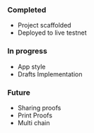 
### Completed
- Project scaffolded
- Deployed to live testnet 

### In progress
- App style
- Drafts Implementation

### Future
- Sharing proofs
- Print Proofs
- Multi chain